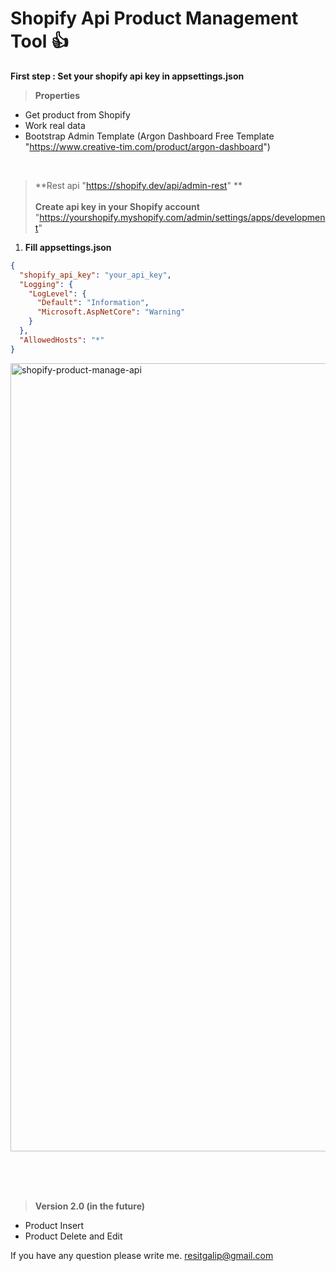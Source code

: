 # Shopify Api Product Management Tool  :+1:

**First step : Set your shopify api key in appsettings.json**

>**Properties**
 - Get product from Shopify
 - Work real data
 - Bootstrap Admin Template (Argon Dashboard Free Template "https://www.creative-tim.com/product/argon-dashboard")
 <br>

>**Rest api "https://shopify.dev/api/admin-rest" **<br><br>
>**Create api key in your Shopify account** "https://yourshopify.myshopify.com/admin/settings/apps/development"

1. **Fill appsettings.json**
```json
{
  "shopify_api_key": "your_api_key",
  "Logging": {
    "LogLevel": {
      "Default": "Information",
      "Microsoft.AspNetCore": "Warning"
    }
  },
  "AllowedHosts": "*"
}

```

<img width="1261" alt="shopify-product-manage-api" src="https://user-images.githubusercontent.com/57272527/197445738-d69290b3-0c12-45f5-aeb1-433af2d63c71.png">

<br><br><br>
>**Version 2.0 (in the future)**
 - Product Insert<br>
 - Product Delete and Edit
 
 If you have any question please write me. resitgalip@gmail.com

